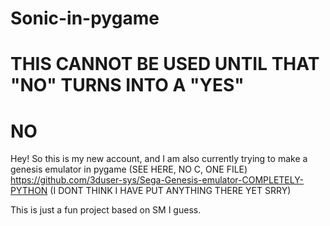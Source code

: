 # Sonic-in-pygame
# THIS CANNOT BE USED UNTIL THAT "NO" TURNS INTO A "YES"
# NO
Hey! So this is my new account, and I am also currently trying to make a genesis emulator in pygame (SEE HERE, NO C, ONE FILE) https://github.com/3duser-sys/Sega-Genesis-emulator-COMPLETELY-PYTHON (I DONT THINK I HAVE PUT ANYTHING THERE YET SRRY)

This is just a fun project based on SM I guess. 
